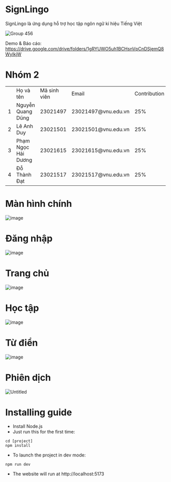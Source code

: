 # SignLingo
SignLingo là ứng dụng hỗ trợ học tập ngôn ngữ kí hiệu Tiếng Việt

![Group 456](https://github.com/user-attachments/assets/b59a3f30-3697-4780-8494-48678e70d2a1)

Demo & Báo cáo: https://drive.google.com/drive/folders/1gRYUWO5uh1BCHsnVpCnDSjemQ8WyIkjW

# Nhóm 2
<center>
	<table>
		<th>
			<td>Họ và tên</td>
			<td>Mã sinh viên</td>
			<td>Email</td>
			<td>Contribution</td>
		</th>
		<tr>
			<td>1</td>
			<td>Nguyễn Quang Dũng</td>
			<td>23021497</td>
			<td>23021497@vnu.edu.vn</td>
			<td>25%</td>
		</tr>
		<tr>
			<td>2</td>
			<td>Lê Anh Duy</td>
			<td>23021501</td>
			<td>23021501@vnu.edu.vn</td>
			<td>25%</td>
		</tr>
		<tr>
			<td>3</td>
			<td>Phạm Ngọc Hải Dương</td>
			<td>23021615</td>
			<td>23021615@vnu.edu.vn</td>
			<td>25%</td>
		</tr>
    <tr>
			<td>4</td>
			<td>Đỗ Thành Đạt</td>
			<td>23021517</td>
			<td>23021517@vnu.edu.vn</td>
			<td>25%</td>
		</tr>
	</table>
</center>


# Màn hình chính
![image](https://github.com/user-attachments/assets/d1498d32-8f1f-4fa4-9b4a-a1d388c7840a)

# Đăng nhập
![image](https://github.com/user-attachments/assets/590bfc96-25d5-4fce-9b26-b54c20a22ac0)

# Trang chủ
![image](https://github.com/user-attachments/assets/725af08f-ce46-4d5a-8d4d-eed0fe8491bb)

# Học tập
![image](https://github.com/user-attachments/assets/f9c91660-a119-424d-b855-55b56b43143e)

# Từ điển
![image](https://github.com/user-attachments/assets/7e608173-099d-41c5-8cf7-0e05828cd0a5)

# Phiên dịch
![Untitled](https://github.com/user-attachments/assets/3bc2e600-e9a6-4092-9cda-f66282360fbe)

# Installing guide
- Install Node.js
- Just run this for the first time:
```
cd [project]
npm install
```
- To launch the project in dev mode:
```
npm run dev
```

- The website will run at http://localhost:5173
